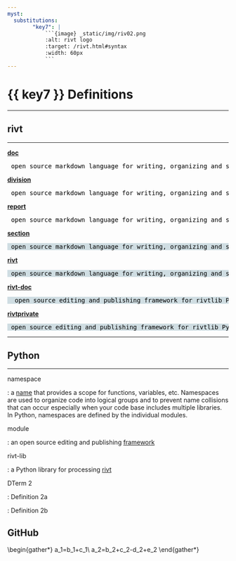 ```yaml
---
myst:
  substitutions:
        "key7": |
            ```{image} _static/img/riv02.png
            :alt: rivt logo
            :target: /rivt.html#syntax
            :width: 60px
            ```
---
```




# {{ key7 }} **Definitions**

<hr>

## rivt
<hr>

[**doc**](/syntax.md) 

  <pre style="background:transparent;color:#000000"> open source markdown language for writing, organizing and sharing engineering documents</pre>

[**division**](/syntax.md) 

  <pre style="background:transparent;color:#000000"> open source markdown language for writing, organizing and sharing engineering documents</pre>

[**report**](/syntax.md) 

  <pre style="background:transparent;color:#000000"> open source markdown language for writing, organizing and sharing engineering documents</pre>

[**section**](/syntax.md) 

  <pre style="background:#cfdde2;color:#000000"> open source markdown language for writing, organizing and sharing engineering documents</pre>

[**rivt**](/syntax.md) 

  <pre style="background:#cfdde2;color:#000000"> open source markdown language for writing, organizing and sharing engineering documents</pre>

[**rivt-doc**](/rdoc.md)

  <pre style="background:#cfdde2;color:#000000">  open source editing and publishing framework for rivtlib Python library for processing</pre>

[**rivtprivate**](/rdoc.md)

  <pre style="background:#cfdde2;color:#000000"> open source editing and publishing framework for rivtlib Python library for processing</pre>



<hr>

## Python

<hr>

namespace 
  
  : a [name](https://en.wikipedia.org/wiki/Namespace) that provides a scope for
  functions, variables, etc. Namespaces are used to organize code into logical
  groups and to prevent name collisions that can occur especially when your
  code base includes multiple libraries. In Python, namespaces are defined by
  the individual modules.

module
  
  : an open source editing and publishing [framework](/rdoc.md)

rivt-lib
  
  : a Python library for processing [rivt](https://rivt-code.net)

DTerm 2
  
  : Definition 2a
  
  : Definition 2b


## GitHub



\begin{gather*}
a_1=b_1+c_1\\
a_2=b_2+c_2-d_2+e_2
\end{gather*}
